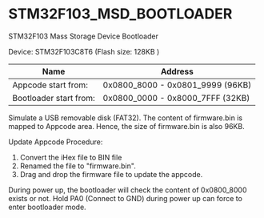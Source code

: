 # STM32F103_MSD_BOOTLOADER
STM32F103 Mass Storage Device Bootloader

Device: STM32F103C8T6 (Flash size: 128KB )

| Name | Address |
| --- | --- |
| Appcode start from: | 0x0800_8000 - 0x0801_9999  (96KB) |
| Bootloader start from: | 0x0800_0000 - 0x8000_7FFF (32KB)|

Simulate a USB removable disk (FAT32).
The content of firmware.bin is mapped to Appcode area. Hence, the size of firmware.bin is also 96KB.

Update Appcode Procedure:
1. Convert the iHex file to BIN file
2. Renamed the file to "firmware.bin".
3. Drag and drop the firmware file to update the appcode.

During power up, the bootloader will check the content of 0x0800_8000 exists or not.
Hold PA0 (Connect to GND) during power up can force to enter bootloader mode.
